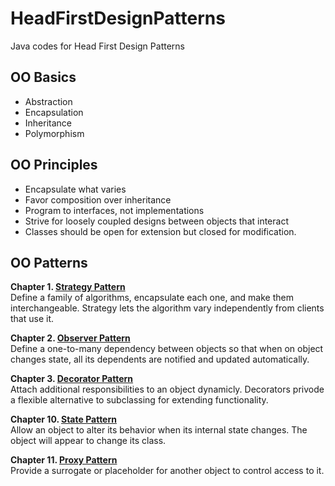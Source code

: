 # HeadFirstDesignPatterns
Java codes for Head First Design Patterns

## OO Basics
* Abstraction
* Encapsulation
* Inheritance
* Polymorphism

## OO Principles
* Encapsulate what varies
* Favor composition over inheritance
* Program to interfaces, not implementations
* Strive for loosely coupled designs between objects that interact
* Classes should be open for extension but closed for modification.

## OO Patterns

**Chapter 1. [Strategy Pattern](./StrategyPattern/src)**<br>
Define a family of algorithms, encapsulate each one, and make them interchangeable.
Strategy lets the algorithm vary independently from clients that use it.

**Chapter 2. [Observer Pattern](./ObserverPattern/src)**<br>
Define a one-to-many dependency between objects
so that when on object changes state, all its dependents are notified and updated automatically.

**Chapter 3. [Decorator Pattern](./DecoratorPattern/src)**<br>
Attach additional responsibilities to an object dynamicly. Decorators privode a flexible alternative to subclassing for extending functionality.

**Chapter 10. [State Pattern](./StatePattern/src)**<br>
Allow an object to alter its behavior when its internal state changes.
The object will appear to change its class.

**Chapter 11. [Proxy Pattern](./ProxyPattern)**<br>
Provide a surrogate or placeholder for another object to control access to it.
